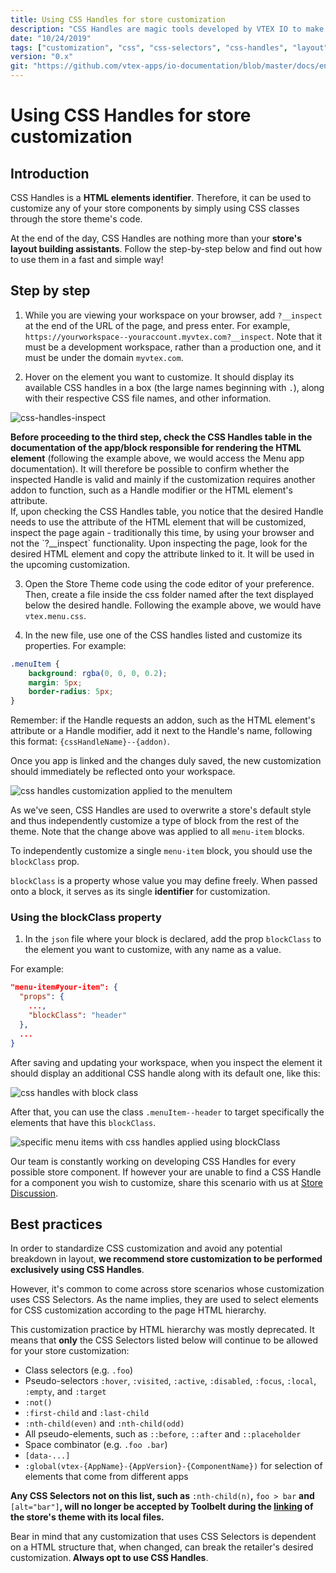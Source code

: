 ```yaml
---
title: Using CSS Handles for store customization
description: "CSS Handles are magic tools developed by VTEX IO to make it easier to customize components using CSS. Have a look at this recipe for more on how to identify and apply CSS Handles to your store, without the need for HTML CSS selectors"
date: "10/24/2019"
tags: ["customization", "css", "css-selectors", "css-handles", "layout"]
version: "0.x"
git: "https://github.com/vtex-apps/io-documentation/blob/master/docs/en/Recipes/style/using-css-handles-for-store-customization.md"
---
```


# Using CSS Handles for store customization

## Introduction 

CSS Handles is a **HTML elements identifier**. Therefore, it can be used to customize any of your store components by simply using CSS classes through the store theme's code. 

At the end of the day, CSS Handles are nothing more than your **store's layout building assistants**. Follow the step-by-step below and find out how to use them in a fast and simple way! 

## Step by step 

1. While you are viewing your workspace on your browser, add `?__inspect` at the end of the URL of the page, and press enter. For example, `https://yourworkspace--youraccount.myvtex.com?__inspect`. Note that it must be a development workspace, rather than a production one, and it must be under the domain `myvtex.com`.

2. Hover on the element you want to customize. It should display its available CSS handles in a box (the large names beginning with `.`), along with their respective CSS file names, and other information.

![css-handles-inspect](https://user-images.githubusercontent.com/5691711/70256857-ffdd8780-1767-11ea-936d-a98cbfc924c1.png)

<div class="alert alert-info">  
<strong>Before proceeding to the third step, check the CSS Handles table in the documentation of the app/block responsible for rendering the HTML element</strong> (following the example above, we would access the Menu app documentation). It will therefore be possible to confirm whether the inspected Handle is valid and mainly if the customization requires another addon to function, such as a Handle modifier or the HTML element's attribute.
</div>

<div class="alert alert-warning">  
If, upon checking the CSS Handles table, you notice that the desired Handle needs to use the attribute of the HTML element that will be customized, inspect the page again - traditionally this time, by using your browser and not the `?__inspect` functionality. Upon inspecting the page, look for the desired HTML element and copy the attribute linked to it. It will be used in the upcoming customization. 
</div>

3. Open the Store Theme code using the code editor of your preference. Then, create a file inside the css folder named after the text displayed below the desired handle. Following the example above, we would have `vtex.menu.css`.

4. In the new file, use one of the CSS handles listed and customize its properties. For example:

```css
.menuItem {  
    background: rgba(0, 0, 0, 0.2);
    margin: 5px;
    border-radius: 5px;
}
```

<div class="alert alert-info">  
Remember: if the Handle requests an addon, such as the HTML element's attribute or a Handle modifier, add it next to the Handle's name, following this format: <code>{cssHandleName}--{addon)</code>.
</div>

Once you app is linked and the changes duly saved, the new customization should immediately be reflected onto your workspace.  

![css handles customization applied to the menuItem](https://user-images.githubusercontent.com/5691711/70257811-d160ac00-1769-11ea-8434-67f71afc2056.png)

As we've seen, CSS Handles are used to overwrite a store's default style and thus independently customize a type of block from the rest of the theme. Note that the change above was applied to all `menu-item` blocks.

To independently customize a single `menu-item` block, you should use the  `blockClass` prop.

`blockClass` is a property whose value you may define freely. When passed onto a block, it serves as its single **identifier** for customization. 

### Using the blockClass property

1. In the `json` file where your block is declared, add the prop `blockClass` to the element you want to customize, with any name as a value.

For example:
```json
"menu-item#your-item": {
  "props": {
    ...,
    "blockClass": "header"
  },
  ...
}
```

After saving and updating your workspace, when you inspect the element it should display an additional CSS handle along with its default one, like this:

![css handles with block class](https://user-images.githubusercontent.com/5691711/70259211-7c726500-176c-11ea-9252-32b4aad76c12.png)

After that, you can use the class `.menuItem--header` to target specifically the elements that have this `blockClass`.

![specific menu items with css handles applied using blockClass](https://user-images.githubusercontent.com/5691711/70259424-e985fa80-176c-11ea-93e7-5c72770804f6.png)

<div class="alert alert-info">  
Our team is constantly working on developing CSS Handles for every possible store component. If however your are unable to find a CSS Handle for a component you wish to customize, share this scenario with us at <a href="https://github.com/vtex-apps/store-discussion">Store Discussion</a>.  
</div>

## Best practices

In order to standardize CSS customization and avoid any potential breakdown in layout, **we recommend store customization to be performed exclusively using CSS Handles**. 

However, it's common to come across store scenarios whose customization uses CSS Selectors. As the name implies, they are used to select elements for CSS customization according to the page HTML hierarchy. 

This customization practice by HTML hierarchy was mostly deprecated. It means that **only** the CSS Selectors listed below will continue to be allowed for your store customization:

- Class selectors (e.g. `.foo`)
- Pseudo-selectors `:hover`, `:visited`, `:active`, `:disabled`, `:focus`, `:local`, `:empty`, and `:target`
- `:not()`
- `:first-child` and `:last-child`
- `:nth-child(even)` and `:nth-child(odd)`
- All pseudo-elements, such as  `::before`, `::after` and `::placeholder`
- Space combinator (e.g. `.foo .bar`)
- `[data-...]`
- `:global(vtex-{AppName}-{AppVersion}-{ComponentName})` for selection of elements that come from different apps

**Any CSS Selectors not on this list, such as** `:nth-child(n)`**,** `foo > bar` **and** `[alt="bar"]`**, will no longer be accepted by Toolbelt during the [linking](https://vtex.io/docs/recipes/store/linking-an-app) of the store's theme with its local files.**

<div class="alert alert-warning">  
Bear in mind that any customization that uses CSS Selectors is dependent on a HTML structure that, when changed, can break the retailer's desired customization.<strong> Always opt to use CSS Handles</strong>. 
</div>

